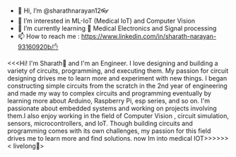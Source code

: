 - 👋 Hi, I’m @sharathnarayan12👓
- 👀 I’m interested in ML-IoT (Medical IoT) and Computer Vision 
- 🌱 I’m currently learning 🤘 Medical Electronics and Signal processing
- 📫 How to reach me : https://www.linkedin.com/in/sharath-narayan-93160920b/✋

<<<Hi! I'm Sharath🖖 and I'm an Engineer.
I love designing and building a variety of circuits, programming, and executing them. My passion for circuit designing drives me to learn more and experiment with new things. 
I began constructing simple circuits from the scratch in the 2nd year of engineering and made my way to complex circuits and programming eventually by learning more about Arduino, Raspberry Pi, esp series, and so on. 
I'm passionate about embedded systems and working on projects involving them.I also enjoy working in the field of Computer Vision , circuit simulation, sensors, microcontrollers, and IoT.
Though building circuits and programming comes with its own challenges, my passion for this field drives me to learn more and find solutions. now Im into medical IOT>>>>>>
                                                                                    < livelong🖖>
